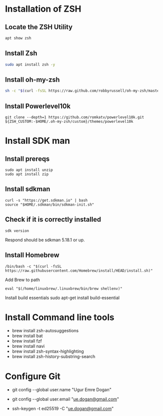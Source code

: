 # Installation of ZSH
## Locate the ZSH Utility
```bash
apt show zsh
```

## Install Zsh
```bash
sudo apt install zsh -y
```

## Install oh-my-zsh

```bash
sh -c "$(curl -fsSL https://raw.github.com/robbyrussell/oh-my-zsh/master/tools/install.sh)"
```

## Install Powerlevel10k
```
git clone --depth=1 https://github.com/romkatv/powerlevel10k.git ${ZSH_CUSTOM:-$HOME/.oh-my-zsh/custom}/themes/powerlevel10k
```

# Install SDK man
## Install prereqs
```
sudo apt install unzip
sudo apt install zip
```
## Install sdkman
```
curl -s "https://get.sdkman.io" | bash
source "$HOME/.sdkman/bin/sdkman-init.sh"
```
## Check if it is correctly installed
```
sdk version
```
Respond should be sdkman 5.18.1 or up.

## Install Homebrew
```
/bin/bash -c "$(curl -fsSL https://raw.githubusercontent.com/Homebrew/install/HEAD/install.sh)"
```
Add Brew to path
```
eval "$(/home/linuxbrew/.linuxbrew/bin/brew shellenv)"
```

Install build essentials
sudo apt-get install build-essential

# Install Command line tools
- brew install zsh-autosuggestions
- brew install bat
- brew install fzf
- brew install navi
- brew install zsh-syntax-highlighting
- brew install zsh-history-substring-search 

# Configure Git
- git config --global user.name "Ugur Emre Dogan"

- git config --global user.email "ue.dogan@gmail.com"

- ssh-keygen -t ed25519 -C "ue.dogan@gmail.com"
